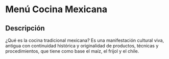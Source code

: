 # Menú Cocina Mexicana

## Descripción​
¿Qué es la cocina tradicional mexicana? Es una manifestación cultural viva, antigua con continuidad histórica y originalidad de productos, técnicas y procedimientos, que tiene como base el maíz, el frijol y el chile.